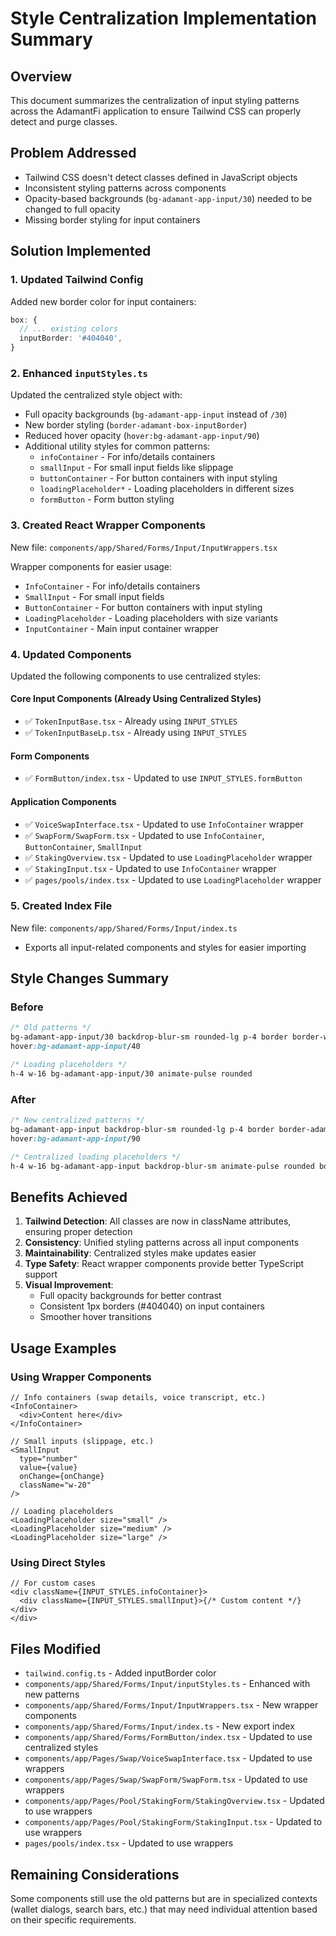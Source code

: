 # Style Centralization Implementation Summary

## Overview

This document summarizes the centralization of input styling patterns across the AdamantFi application to ensure Tailwind CSS can properly detect and purge classes.

## Problem Addressed

- Tailwind CSS doesn't detect classes defined in JavaScript objects
- Inconsistent styling patterns across components
- Opacity-based backgrounds (`bg-adamant-app-input/30`) needed to be changed to full opacity
- Missing border styling for input containers

## Solution Implemented

### 1. Updated Tailwind Config

Added new border color for input containers:

```typescript
box: {
  // ... existing colors
  inputBorder: '#404040',
}
```

### 2. Enhanced `inputStyles.ts`

Updated the centralized style object with:

- Full opacity backgrounds (`bg-adamant-app-input` instead of `/30`)
- New border styling (`border-adamant-box-inputBorder`)
- Reduced hover opacity (`hover:bg-adamant-app-input/90`)
- Additional utility styles for common patterns:
  - `infoContainer` - For info/details containers
  - `smallInput` - For small input fields like slippage
  - `buttonContainer` - For button containers with input styling
  - `loadingPlaceholder*` - Loading placeholders in different sizes
  - `formButton` - Form button styling

### 3. Created React Wrapper Components

New file: `components/app/Shared/Forms/Input/InputWrappers.tsx`

Wrapper components for easier usage:

- `InfoContainer` - For info/details containers
- `SmallInput` - For small input fields
- `ButtonContainer` - For button containers with input styling
- `LoadingPlaceholder` - Loading placeholders with size variants
- `InputContainer` - Main input container wrapper

### 4. Updated Components

Updated the following components to use centralized styles:

#### Core Input Components (Already Using Centralized Styles)

- ✅ `TokenInputBase.tsx` - Already using `INPUT_STYLES`
- ✅ `TokenInputBaseLp.tsx` - Already using `INPUT_STYLES`

#### Form Components

- ✅ `FormButton/index.tsx` - Updated to use `INPUT_STYLES.formButton`

#### Application Components

- ✅ `VoiceSwapInterface.tsx` - Updated to use `InfoContainer` wrapper
- ✅ `SwapForm/SwapForm.tsx` - Updated to use `InfoContainer`, `ButtonContainer`, `SmallInput`
- ✅ `StakingOverview.tsx` - Updated to use `LoadingPlaceholder` wrapper
- ✅ `StakingInput.tsx` - Updated to use `InfoContainer` wrapper
- ✅ `pages/pools/index.tsx` - Updated to use `LoadingPlaceholder` wrapper

### 5. Created Index File

New file: `components/app/Shared/Forms/Input/index.ts`

- Exports all input-related components and styles for easier importing

## Style Changes Summary

### Before

```css
/* Old patterns */
bg-adamant-app-input/30 backdrop-blur-sm rounded-lg p-4 border border-white/5
hover:bg-adamant-app-input/40

/* Loading placeholders */
h-4 w-16 bg-adamant-app-input/30 animate-pulse rounded
```

### After

```css
/* New centralized patterns */
bg-adamant-app-input backdrop-blur-sm rounded-lg p-4 border border-adamant-box-inputBorder
hover:bg-adamant-app-input/90

/* Centralized loading placeholders */
h-4 w-16 bg-adamant-app-input backdrop-blur-sm animate-pulse rounded border border-adamant-box-inputBorder
```

## Benefits Achieved

1. **Tailwind Detection**: All classes are now in className attributes, ensuring proper detection
2. **Consistency**: Unified styling patterns across all input components
3. **Maintainability**: Centralized styles make updates easier
4. **Type Safety**: React wrapper components provide better TypeScript support
5. **Visual Improvement**:
   - Full opacity backgrounds for better contrast
   - Consistent 1px borders (#404040) on input containers
   - Smoother hover transitions

## Usage Examples

### Using Wrapper Components

```tsx
// Info containers (swap details, voice transcript, etc.)
<InfoContainer>
  <div>Content here</div>
</InfoContainer>

// Small inputs (slippage, etc.)
<SmallInput
  type="number"
  value={value}
  onChange={onChange}
  className="w-20"
/>

// Loading placeholders
<LoadingPlaceholder size="small" />
<LoadingPlaceholder size="medium" />
<LoadingPlaceholder size="large" />
```

### Using Direct Styles

```tsx
// For custom cases
<div className={INPUT_STYLES.infoContainer}>
  <div className={INPUT_STYLES.smallInput}>{/* Custom content */}</div>
</div>
```

## Files Modified

- `tailwind.config.ts` - Added inputBorder color
- `components/app/Shared/Forms/Input/inputStyles.ts` - Enhanced with new patterns
- `components/app/Shared/Forms/Input/InputWrappers.tsx` - New wrapper components
- `components/app/Shared/Forms/Input/index.ts` - New export index
- `components/app/Shared/Forms/FormButton/index.tsx` - Updated to use centralized styles
- `components/app/Pages/Swap/VoiceSwapInterface.tsx` - Updated to use wrappers
- `components/app/Pages/Swap/SwapForm/SwapForm.tsx` - Updated to use wrappers
- `components/app/Pages/Pool/StakingForm/StakingOverview.tsx` - Updated to use wrappers
- `components/app/Pages/Pool/StakingForm/StakingInput.tsx` - Updated to use wrappers
- `pages/pools/index.tsx` - Updated to use wrappers

## Remaining Considerations

Some components still use the old patterns but are in specialized contexts (wallet dialogs, search bars, etc.) that may need individual attention based on their specific requirements.
